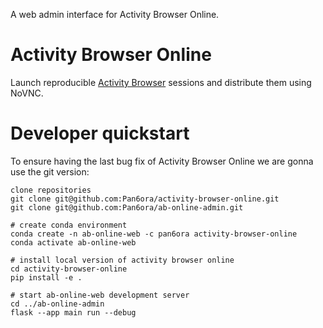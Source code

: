 
A web admin interface for Activity Browser Online.

# Activity Browser Online

Launch reproducible [Activity Browser](https://github.com/LCA-ActivityBrowser/activity-browser) sessions and distribute them using NoVNC.

# Developer quickstart

To ensure having the last bug fix of Activity Browser Online we are gonna use the git version:

```
clone repositories
git clone git@github.com:Pan6ora/activity-browser-online.git
git clone git@github.com:Pan6ora/ab-online-admin.git

# create conda environment
conda create -n ab-online-web -c pan6ora activity-browser-online
conda activate ab-online-web

# install local version of activity browser online
cd activity-browser-online
pip install -e .

# start ab-online-web development server
cd ../ab-online-admin
flask --app main run --debug
```